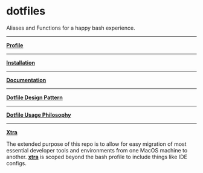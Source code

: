 # dotfiles

Aliases and Functions for a happy bash experience.

---  

**[Profile](./profile)**

---

**[Installation](./profile/README.md#installation-mac)**

---

**[Documentation](./docs/README-LONG.md#long-from-documentation)**

---

**[Dotfile Design Pattern](./profile/README.md#dotfile-design-pattern)**

---

**[Dotfile Usage Philosophy](./docs/DOTFILE-PHILOSOPHY.md#Dotfile-Usage-Philosophy)**

---

**[Xtra](./xtra#xtra)**

The extended purpose of this repo is to allow for easy migration of most essential developer tools and environments from one MacOS machine to another. **[xtra](./xtra)** is scoped beyond the bash profile to include things like IDE configs.
